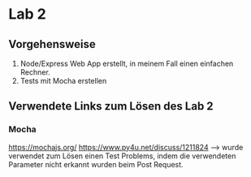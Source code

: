 # Lab 2
## Vorgehensweise
1. Node/Express Web App erstellt, in meinem Fall einen einfachen Rechner.
2. Tests mit Mocha erstellen


## Verwendete Links zum Lösen des Lab 2
### Mocha
https://mochajs.org/
https://www.py4u.net/discuss/1211824 --> wurde verwendet zum Lösen einen Test Problems, indem die verwendeten Parameter nicht erkannt wurden beim Post Request.
